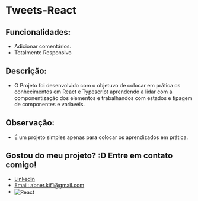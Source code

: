 # Tweets-React   

## Funcionalidades:
- Adicionar comentários.
- Totalmente Responsivo

## Descrição:
- O Projeto foi desenvolvido com o objetuvo de colocar em prática os conhecimentos em React e Typescript aprendendo a lidar com a componentização dos elementos e trabalhandos com estados e tipagem de componentes e variavéis.

## Observação:
- É um projeto simples apenas para colocar os aprendizados em prática.

## Gostou do meu projeto? :D Entre em contato comigo! 
- [Linkedin](https://www.linkedin.com/in/abner-santos-b195b8228/) <br/>
- [Email: abner.kif1@gmail.com](mailto:abner.kif1@gmail.com)
- <img align="center" alt="React" src="https://img.shields.io/badge/React-20232A?style=for-the-badge&logo=react&logoColor=61DAFB%22">
